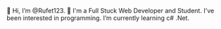 👋 Hi, I’m @Rufet123.
👀 I'm a Full Stuck Web Developer and Student. I've been interested in programming.
I’m currently learning c# .Net.

